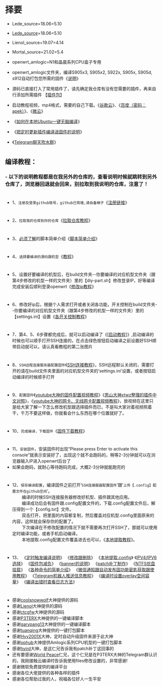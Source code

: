 # 择要

- Lede_source=18.06=5.10
- [Lede_source](https://github.com/coolsnowwolf/lede)=18.06=5.10
- Lienol_source=19.07=4.14
- Mortal_source=21.02=5.4
- openwrt_amlogic=N1和晶晨系列CPU盒子专用

- openwrt_amlogic文件夹，编译S905x3, S905x2, S922x, S905x, S905d, s912自动打包您所需的固件《[说明](https://github.com/danshui-git/shuoming/blob/master/Amlogic.md)》

- 源码已直接打入了常用插件了，请先确定我仓库有没有您需要的插件，再来自行添加所需插件 【[插件包](https://github.com/281677160/openwrt-package)】

- 启动教程视频，mp4格式，需要的自己下载。《[谷歌云](https://drive.google.com/drive/folders/1WEUtVfiVtR5lyG8aX4RcDGdUPV6uMlxt?usp=sharing)》、《[百度（密码：apek）](https://pan.baidu.com/s/1RVi4nN8Y1ak9LTWzhV5bSQ)》、《[微云](https://share.weiyun.com/33SgJdCO)》

- 《[如何在本地Ubuntu一键无脑编译](https://github.com/danshui-git/shuoming/blob/master/bendi.md)》
 
- 《[把定时更新插件编译进固件的说明](https://github.com/danshui-git/shuoming/blob/master/%E5%AE%9A%E6%97%B6%E6%9B%B4%E6%96%B0%E6%8F%92%E4%BB%B6.md)》

- 《[Telegram聊天吹水群](https://t.me/heiheiheio)》

#
## 编译教程：
### - 以下的说明教程都是在我另外的仓库的，查看说明时候就跳转到另外仓库了，浏览器回退就会回来，别拉取到我说明的仓库，注意了！
#
- 1、`注册及登录github账号，github已筑墙,请自备梯子`《[注册链接](https://github.com)》
#
- 2、`拉取我的仓库到你的仓库`《[拉取仓库教程](https://github.com/danshui-git/shuoming/blob/master/1%E6%8B%89%E5%8F%96%E4%BB%93%E5%BA%93.md)》
#
- 3、[必须了解](https://github.com/danshui-git/shuoming/blob/master/%E7%AE%80%E5%8D%95%E4%BB%8B%E7%BB%8D%E6%96%B0%E8%84%9A%E6%9C%AC.md)的脚本简单介绍《[脚本简单介绍](https://github.com/danshui-git/shuoming/blob/master/%E7%AE%80%E5%8D%95%E4%BB%8B%E7%BB%8D%E6%96%B0%E8%84%9A%E6%9C%AC.md)》
#
- 4、`选择要编译的源码跟机型`《[教程](https://github.com/danshui-git/shuoming/blob/master/%E9%80%89%E6%8B%A9%E6%9C%BA%E5%9E%8B.md)》
#
- 5、设置好要编译的机型后，在build文件夹--你要编译的对应机型文件夹（跟第4步修改的机型一样的文件夹）里的【diy-part.sh】修改登录IP，好等编译完成安装后顺利登录openwrt《[修改ip教程](https://github.com/danshui-git/shuoming/blob/master/ip.md)》
#
- 6、修改好ip后，根据个人需求打开或者关闭各功能，开关控制在build文件夹--你要编译的对应机型文件夹（跟第4步修改的机型一样的文件夹）里的【settings.ini】设置《[各开关控制教程](https://github.com/danshui-git/shuoming/blob/master/kaiguan.md)》
#
- 7、第4、5、6步骤都完成后，就可以启动编译了《[[启动教程](https://github.com/danshui-git/shuoming/blob/master/%E6%89%8B%E5%8A%A8%E5%BC%80%E5%A7%8B.md)]》,启动编译的时候也可以顺手打开SSH连接的，在点击绿色按钮启动编译之前设置好SSH顺带启动就可以，请认真看教程的第二张图片
#
- 8、`SSH远程连接服务器配置固件`《[SSH连接教程](https://github.com/danshui-git/shuoming/blob/master/3SSH%E8%BF%9E%E6%8E%A5%E8%AF%B4%E6%98%8E.md)》，SSH远程默认关闭的，需要打开的请在build文件夹里面的对应机型文件夹的‘settings.ini’设置，或者按钮启动编译的时候顺手打开
#
- 9、`配置固件`《[youtube大神的固件配置视频教程](https://www.youtube.com/watch?v=jEE_J6-4E3Y&t=24s)》《[恩山大神xtwz整理的插件中文对照](https://www.right.com.cn/forum/thread-3682029-1-1.html)》，《[youtube大神的网卡、无线网卡配置视频教程](https://www.youtube.com/watch?v=X9v6Nd3wxkk)》，放视频在这里只是给大家了解一下怎么修改机型跟选择插件而已，不是叫大家对着视频照着干，千万不要这样做，你就看会什么东西在哪个位置就好了。
#
- 10、`完成编译，下载固件`《[固件下载教程](https://github.com/danshui-git/shuoming/blob/master/4%E5%9B%BA%E4%BB%B6%E4%B8%8B%E8%BD%BD.md)》
#
- 11、`安装固件`，安装固件时出现“Please press Enter to activate this console”就表示安装好了，出现这个就不会跑码的，稍等2-3分钟就可以在浏览器输入IP进入openwrt后台了
- 如果会跑码，就耐心等待跑码完成，大概2-3分钟就能跑完的
#
- 12、`保存编译配置`，编译固件之前打开‘`SSH连接服器配置固件`’跟‘`上传【.config】配置文件在github空间`’。</br>&#160;&#160;&#160;&#160;&#160;&#160;&#160;&#160;编译的时候SSH连接服务器修改好机型、插件跟其他应用。</br>&#160;&#160;&#160;&#160;&#160;&#160;&#160;&#160;编译成功后会有固件跟.config配置文件的，下载.config配置文件后，解压得到一个【config.txt】文件。</br>&#160;&#160;&#160;&#160;&#160;&#160;&#160;&#160;双击打开，把里面的内容都复制，然后覆盖对应机型.config里面原来的内容，这样就会保存你的配置了。</br>&#160;&#160;&#160;&#160;&#160;&#160;&#160;&#160;下次编译在不修改配置的情况下就不需要再次打开SSH了，那就可以使用定时编译功能，或者手机启动编译。</br>&#160;&#160;&#160;&#160;&#160;&#160;&#160;&#160;本地提取.config配置文件覆盖进去也可以，《[本地提取教程](https://github.com/danshui-git/shuoming/blob/master/yijianconfig.md)》。
#
- 13、
《[定时触发编译说明](https://github.com/danshui-git/shuoming/blob/master/%E5%AE%9A%E6%97%B6%E7%BC%96%E8%AF%91%E8%AF%B4%E6%98%8E.md)》
《[修改跟删除](https://github.com/danshui-git/shuoming/blob/master/%E5%88%A0%E9%99%A4%E5%92%8C%E4%BF%AE%E6%94%B9%E6%96%87%E4%BB%B6.md)》
《[本地提取.config](https://github.com/danshui-git/shuoming/blob/master/yijianconfig.md)》
《[IPV4/IPV6选择](https://github.com/danshui-git/shuoming/blob/master/%E5%85%B6%E4%BB%96%E8%AF%B4%E6%98%8E.md)》
《[固件包减负](https://github.com/danshui-git/shuoming/blob/master/%E5%9B%BA%E4%BB%B6%E6%96%87%E4%BB%B6%E5%A4%B9%E6%95%B4%E7%90%86.md)》
《[banner的说明](https://github.com/danshui-git/shuoming/blob/master/banner%E8%AF%B4%E6%98%8E.md)》
《[patch补丁制作](https://github.com/danshui-git/shuoming/blob/master/buding.md)》
《[NTFS优盘挂载](https://github.com/danshui-git/shuoming/blob/master/ntfs.md)》
《[各种命令的简单介绍](https://github.com/danshui-git/shuoming/blob/master/ming.md)》
《[微信通知跟自动发布固功能密匙获取跟使用教程](https://github.com/danshui-git/shuoming/blob/master/ms.md)》
《[Telegram机器人推送信息教程](https://github.com/danshui-git/shuoming/blob/master/bot.md)》
《[编译时设置overlay空间容量](https://github.com/danshui-git/shuoming/blob/master/overlay.md)》
《[编译出错时查看日志方法](https://github.com/danshui-git/shuoming/blob/master/errors.md)》

#

#
#
- 感谢[coolsnowwolf](https://github.com/coolsnowwolf/lede.git)大神提供的源码
- 感谢[Lienol](https://github.com/Lienol/openwrt.git)大神提供的源码
- 感谢[ctcgfw](https://github.com/project-openwrt/openwrt.git)大神提供的源码
- 感谢[P3TERX](https://github.com/P3TERX/Actions-OpenWrt)大神提供的一键编译脚本
- 感谢[garypang13](https://github.com/garypang13/Actions-OpenWrt)大神提供的一键编译脚本
- 感谢[tuanqing](https://github.com/tuanqing/mknop)大神提供的一键打包脚本
- 感谢[Hyy2001X](https://github.com/Hyy2001X/AutoBuild-Actions)大神，定时自动升级固件来源于此大神
- 感谢[ophub](https://github.com/ophub/amlogic-s9xxx-openwrt)大神提供Amlogic系列CPU机型的一键打包脚本
- 感谢[hyird](https://github.com/hyird/Action-Openwrt)大神，是这仁兄告诉我有patch补丁这回事的
- 还有要感谢<a href="#/README.md">World Peace</a>仁兄，这个仁兄是在P3TERX大神的Telegram群认识的，我刚接触云编译时告诉我使用files修改设置的，非常感谢!
- 感谢微软免费提供的编译平台
- 感谢各位大佬提供的各种各样的插件
- 感谢各位帮助过我的人，祝福各位好人一生平安

